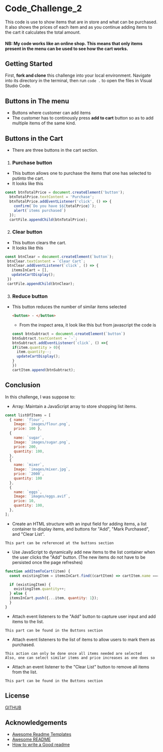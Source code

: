 
# Code_Challenge_2

This code is use to show items that are in store and what can be purchased.
It also shows the prices of each item and as you continue adding items to the cart it calculates the total amount.

#### NB: My code works like an online shop. This means that only items present in the menu can be used to see how the cart works.



## Getting Started

First, **fork and clone** this challenge into your local
environment. Navigate into its directory in the terminal, then run `code .` to
open the files in Visual Studio Code.
    
## Buttons in The menu

- Buttons where customer can add items
- The customer has to continously press **add to cart** button so as to add multiple items of the same kind.

## Buttons in the Cart 
- There are three buttons in the cart section.
1. ### Purchase button
- This button allows one to purchase the items that one has selected to putinto the cart.
- It looks like this
```js
const btnTotalPrice = document.createElement('button');
  btnTotalPrice.textContent = 'Purchase';
  btnTotalPrice.addEventListener('click', () => {
    confirm(`Do you have $${totalPrice}`);
    alert(`items purchased`)
  });
  cartFile.appendChild(btnTotalPrice);
```

2. ### Clear button
 - This button clears the cart.
 - It looks like this
 ```js
 const btnClear = document.createElement(`button`);
  btnClear.textContent = `Clear Cart`;
  btnClear.addEventListener(`click`, () => {
    itemsInCart = [],
    updateCartDisplay();
  })
  cartFile.appendChild(btnClear);
 ```

3. ### Reduce button 
  - This button reduces the number of similar items selected
    ````html
    <button> - </button>
    ````
    - From the inspect area, it look like this but from javascript the code is 
    ```js
    const btnSubtract = document.createElement(`button`)
    btnSubtract.textContent = `-`;
    btnSubtract.addEventListener(`click`, () =>{
    if(item.quantity > 0){
      item.quantity--;
      updateCartDisplay();
    }
    })
    cartItem.append(btnSubtract);
    ```
## Conclusion

In this challenge, I was suppose to:

- Array: Maintain a JavaScript array to store shopping list items.
```js
const listOfItems = [
  { name: `flour`,
    Image: `images/flour.png`,
    price: 100 },
  {
    name: `sugar`,
    Image: `images/sugar.png`,
    price: 200,
    quantity: 100,
  },
  {
    name: `mixer`,
    Image: `images/mixer.jpg`,
    price: `2000`,
    quantity: 100
  },
  {
    name: `eggs`,
    Image: `images/eggs.avif`,
    price: 10,
    quantity: 100,
  },
];
```
- Create an HTML structure with an input field for adding items, a list container to display items, and buttons for "Add", "Mark Purchased", and "Clear List".
```
This part can be referenced at the buttons section
```

- Use JavaScript to dynamically add new items to the list container when the user clicks the "Add" button. (The new items do not have to be persisted once the page refreshes)
```js
function addItemToCart(item) {
  const existingItem = itemsInCart.find((cartItem) => cartItem.name === item.name);

  if (existingItem) {
    existingItem.quantity++;
  } else {
  itemsInCart.push({...item, quantity: 1});
  }
}
```
- Attach event listeners to the "Add" button to capture user input and add items to the list.
```
This part can be found in the Buttons section 
```
- Attach event listeners to the list of items to allow users to mark them as purchased.
```
This action can only be done once all items needed are selected
Also, one can select similar items and price increases as one does so 
```
- Attach an event listener to the "Clear List" button to remove all items from the list.
```
This part can be found in the Buttons section 
```






## License
[GITHUB](https://github.com/Nathan-Mwai)




## Acknowledgements

 - [Awesome Readme Templates](https://awesomeopensource.com/project/elangosundar/awesome-README-templates)
 - [Awesome README](https://github.com/matiassingers/awesome-readme)
 - [How to write a Good readme](https://bulldogjob.com/news/449-how-to-write-a-good-readme-for-your-github-project)

